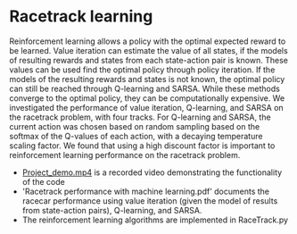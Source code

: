 # Racetrack learning

Reinforcement learning allows a policy with the optimal expected reward to be learned. Value iteration can estimate the value of all states, if the models of resulting rewards and states from each state-action pair is known. These values can be used find the optimal policy through policy iteration. If the models of the resulting rewards and states is not known, the optimal policy can still be reached through Q-learning and SARSA. While these methods converge to the optimal policy, they can be computationally expensive. We investigated the performance of value iteration, Q-learning, and SARSA on the racetrack problem, with four tracks. For Q-learning and SARSA, the current action was chosen based on random sampling based on the softmax of the Q-values of each action, with a decaying temperature scaling factor. We found that using a high discount factor is important to reinforcement learning performance on the racetrack problem.

- [Project_demo.mp4](Project_demo.mp4) is a recorded video demonstrating the functionality of the code
- 'Racetrack performance with machine learning.pdf' documents the racecar performance using value iteration (given the model of results from state-action pairs), Q-learning, and SARSA.
- The reinforcement learning algorithms are implemented in RaceTrack.py
